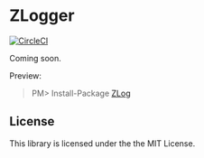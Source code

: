ZLogger
===
[![CircleCI](https://circleci.com/gh/Cysharp/ZLogger.svg?style=svg)](https://circleci.com/gh/Cysharp/ZLogger)

Coming soon.

Preview:

> PM> Install-Package [ZLog](https://www.nuget.org/packages/ZLogger)


License
---
This library is licensed under the the MIT License.